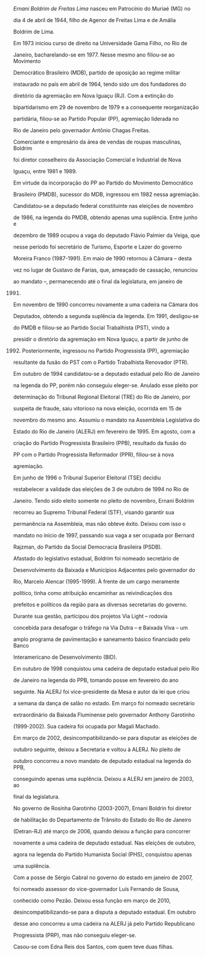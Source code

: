 

*Ernani Boldrim de Freitas Lima* nasceu em Patrocínio do Muriaé (MG) no

dia 4 de abril de 1944, filho de Agenor de Freitas Lima e de Amália

Boldrim de Lima.



Em 1973 iniciou curso de direito na Universidade Gama Filho, no Rio de

Janeiro, bacharelando-se em 1977. Nesse mesmo ano filiou-se ao Movimento

Democrático Brasileiro (MDB), partido de oposição ao regime militar

instaurado no país em abril de 1964, tendo sido um dos fundadores do

diretório da agremiação em Nova Iguaçu (RJ). Com a extinção do

bipartidarismo em 29 de novembro de 1979 e a consequente reorganização

partidária, filiou-se ao Partido Popular (PP), agremiação liderada no

Rio de Janeiro pelo governador Antônio Chagas Freitas.



Comerciante e empresário da área de vendas de roupas masculinas, Boldrim

foi diretor conselheiro da Associação Comercial e Industrial de Nova

Iguaçu, entre 1981 e 1989.



Em virtude da incorporação do PP ao Partido do Movimento Democrático

Brasileiro (PMDB), sucessor do MDB, ingressou em 1982 nessa agremiação.

Candidatou-se a deputado federal constituinte nas eleições de novembro

de 1986, na legenda do PMDB, obtendo apenas uma suplência. Entre junho e

dezembro de 1989 ocupou a vaga do deputado Flávio Palmier da Veiga, que

nesse período foi secretário de Turismo, Esporte e Lazer do governo

Moreira Franco (1987-1991). Em maio de 1990 retornou à Câmara – desta

vez no lugar de Gustavo de Farias, que, ameaçado de cassação, renunciou

ao mandato –, permanecendo até o final da legislatura, em janeiro de

1991.



Em novembro de 1990 concorreu novamente a uma cadeira na Câmara dos

Deputados, obtendo a segunda suplência da legenda. Em 1991, desligou-se

do PMDB e filiou-se ao Partido Social Trabalhista (PST), vindo a

presidir o diretório da agremiação em Nova Iguaçu, a partir de junho de

1992. Posteriormente, ingressou no Partido Progressista (PP), agremiação

resultante da fusão do PST com o Partido Trabalhista Renovador (PTR).



Em outubro de 1994 candidatou-se a deputado estadual pelo Rio de Janeiro

na legenda do PP, porém não conseguiu eleger-se. Anulado esse pleito por

determinação do Tribunal Regional Eleitoral (TRE) do Rio de Janeiro, por

suspeita de fraude, saiu vitorioso na nova eleição, ocorrida em 15 de

novembro do mesmo ano. Assumiu o mandato na Assembleia Legislativa do

Estado do Rio de Janeiro (ALERJ) em fevereiro de 1995. Em agosto, com a

criação do Partido Progressista Brasileiro (PPB), resultado da fusão do

PP com o Partido Progressista Reformador (PPR), filiou-se à nova

agremiação.



Em junho de 1996 o Tribunal Superior Eleitoral (TSE) decidiu

restabelecer a validade das eleições de 3 de outubro de 1994 no Rio de

Janeiro. Tendo sido eleito somente no pleito de novembro, Ernani Boldrim

recorreu ao Supremo Tribunal Federal (STF), visando garantir sua

permanência na Assembleia, mas não obteve êxito. Deixou com isso o

mandato no início de 1997, passando sua vaga a ser ocupada por Bernard

Rajzman, do Partido da Social Democracia Brasileira (PSDB).



Afastado do legislativo estadual, Boldrim foi nomeado secretário de

Desenvolvimento da Baixada e Municípios Adjacentes pelo governador do

Rio, Marcelo Alencar (1995-1999). À frente de um cargo meramente

político, tinha como atribuição encaminhar as reivindicações dos

prefeitos e políticos da região para as diversas secretarias do governo.

Durante sua gestão, participou dos projetos Via Light – rodovia

concebida para desafogar o tráfego na Via Dutra – e Baixada Viva – um

amplo programa de pavimentação e saneamento básico financiado pelo Banco

Interamericano de Desenvolvimento (BID).



Em outubro de 1998 conquistou uma cadeira de deputado estadual pelo Rio

de Janeiro na legenda do PPB, tomando posse em fevereiro do ano

seguinte. Na ALERJ foi vice-presidente da Mesa e autor da lei que criou

a semana da dança de salão no estado. Em março foi nomeado secretário

extraordinário da Baixada Fluminense pelo governador Anthony Garotinho

(1999-2002). Sua cadeira foi ocupada por Magali Machado.



Em março de 2002, desincompatibilizando-se para disputar as eleições de

outubro seguinte, deixou a Secretaria e voltou à ALERJ. No pleito de

outubro concorreu a novo mandato de deputado estadual na legenda do PPB,

conseguindo apenas uma suplência. Deixou a ALERJ em janeiro de 2003, ao

final da legislatura.



No governo de Rosinha Garotinho (2003-2007), Ernani Boldrin foi diretor

de habilitação do Departamento de Trânsito do Estado do Rio de Janeiro

(Detran-RJ) até março de 2006, quando deixou a função para concorrer

novamente a uma cadeira de deputado estadual. Nas eleições de outubro,

agora na legenda do Partido Humanista Social (PHS), conquistou apenas

uma suplência.



Com a posse de Sérgio Cabral no governo do estado em janeiro de 2007,

foi nomeado assessor do vice-governador Luís Fernando de Sousa,

conhecido como Pezão. Deixou essa função em março de 2010,

desincompatibilizando-se para a disputa a deputado estadual. Em outubro

desse ano concorreu a uma cadeira na ALERJ já pelo Partido Republicano

Progressista (PRP), mas não conseguiu eleger-se.



Casou-se com Edna Reis dos Santos, com quem teve duas filhas.



